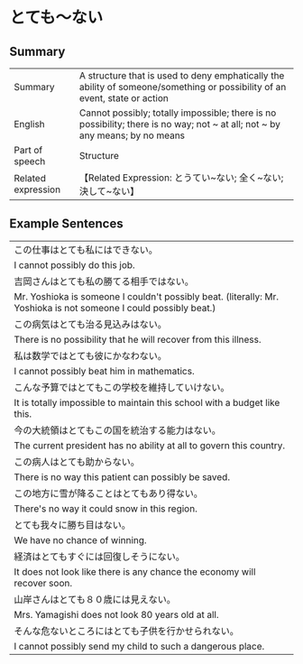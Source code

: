 # とても～ない

## Summary

<table><tr>   <td>Summary</td>   <td>A structure that is used to deny emphatically the ability of someone/something or possibility of an event, state or action</td></tr><tr>   <td>English</td>   <td>Cannot possibly; totally impossible; there is no possibility; there is no way; not ~ at all; not ~ by any means; by no means</td></tr><tr>   <td>Part of speech</td>   <td>Structure</td></tr><tr>   <td>Related expression</td>   <td>【Related Expression: とうてい~ない; 全く~ない; 決して~ない】</td></tr></table>

## Example Sentences

<table><tr><td>この仕事はとても私にはできない。</td></tr><tr><td>I cannot possibly do this job.</td></tr><tr><td>吉岡さんはとても私の勝てる相手ではない。</td></tr><tr><td>Mr. Yoshioka is someone I couldn't possibly beat. (literally: Mr. Yoshioka is not someone I could possibly beat.)</td></tr><tr><td>この病気はとても治る見込みはない。</td></tr><tr><td>There is no possibility that he will recover from this illness.</td></tr><tr><td>私は数学ではとても彼にかなわない。</td></tr><tr><td>I cannot possibly beat him in mathematics.</td></tr><tr><td>こんな予算ではとてもこの学校を維持していけない。</td></tr><tr><td>It is totally impossible to maintain this school with a budget like this.</td></tr><tr><td>今の大統領はとてもこの国を統治する能力はない。</td></tr><tr><td>The current president has no ability at all to govern this country.</td></tr><tr><td>この病人はとても助からない。</td></tr><tr><td>There is no way this patient can possibly be saved.</td></tr><tr><td>この地方に雪が降ることはとてもあり得ない。</td></tr><tr><td>There's no way it could snow in this region.</td></tr><tr><td>とても我々に勝ち目はない。</td></tr><tr><td>We have no chance of winning.</td></tr><tr><td>経済はとてもすぐには回復しそうにない。</td></tr><tr><td>It does not look like there is any chance the economy will recover soon.</td></tr><tr><td>山岸さんはとても８０歳には見えない。</td></tr><tr><td>Mrs. Yamagishi does not look 80 years old at all.</td></tr><tr><td>そんな危ないところにはとても子供を行かせられない。</td></tr><tr><td>I cannot possibly send my child to such a dangerous place.</td></tr></table>

